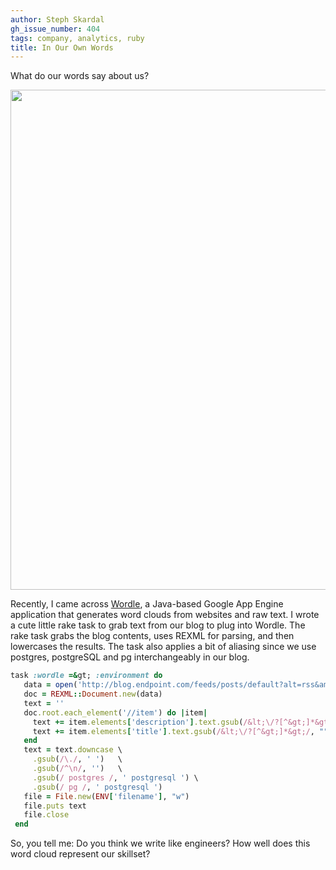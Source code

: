 ```yaml
---
author: Steph Skardal
gh_issue_number: 404
tags: company, analytics, ruby
title: In Our Own Words
---
```


What do our words say about us?

<img border="0" src="/blog/2011/02/02/in-our-own-words/image-0.png" width="800px"/>

Recently, I came across [Wordle](http://www.wordle.net/), a Java-based Google App Engine application that generates word clouds from websites and raw text. I wrote a cute little rake task to grab text from our blog to plug into Wordle. The rake task grabs the blog contents, uses REXML for parsing, and then lowercases the results. The task also applies a bit of aliasing since we use postgres, postgreSQL and pg interchangeably in our blog.

```ruby
task :wordle =&gt; :environment do
   data = open('http://blog.endpoint.com/feeds/posts/default?alt=rss&amp;max-results=999', 'User-Agent' =&gt; 'Ruby-Wget').read
   doc = REXML::Document.new(data)
   text = ''
   doc.root.each_element('//item') do |item|
     text += item.elements['description'].text.gsub(/&lt;\/?[^&gt;]*&gt;/, "") + ' '
     text += item.elements['title'].text.gsub(/&lt;\/?[^&gt;]*&gt;/, "") + ' '
   end
   text = text.downcase \
     .gsub(/\./, ' ')   \
     .gsub(/^\n/, '')   \
     .gsub(/ postgres /, ' postgresql ') \
     .gsub(/ pg /, ' postgresql ')
   file = File.new(ENV['filename'], "w")
   file.puts text
   file.close
 end
```

So, you tell me: Do you think we write like engineers? How well does this word cloud represent our skillset?
